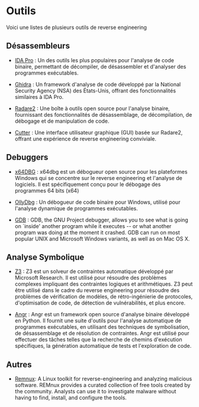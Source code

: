 # Outils
Voici une listes de plusieurs outils de reverse engineering

## Désassembleurs
- [IDA Pro](https://hex-rays.com/ida-pro/) : Un des outils les plus populaires pour l'analyse de code binaire, permettant de décompiler, de désassembler et d'analyser des programmes exécutables.

- [Ghidra](https://ghidra-sre.org/) : Un framework d'analyse de code développé par la National Security Agency (NSA) des États-Unis, offrant des fonctionnalités similaires à IDA Pro.

- [Radare2](https://rada.re/n/radare2.html) : Une boîte à outils open source pour l'analyse binaire, fournissant des fonctionnalités de désassemblage, de décompilation, de débogage et de manipulation de code.

- [Cutter](https://cutter.re/) : Une interface utilisateur graphique (GUI) basée sur Radare2, offrant une expérience de reverse engineering conviviale.

## Debuggers
- [x64DBG](https://x64dbg.com/#features) : x64dbg est un débogueur open source pour les plateformes Windows qui se concentre sur le reverse engineering et l'analyse de logiciels. Il est spécifiquement conçu pour le débogage des programmes 64 bits (x64)
  
- [OllyDbg](https://www.ollydbg.de/) : Un débogueur de code binaire pour Windows, utilisé pour l'analyse dynamique de programmes exécutables.

- [GDB](https://www.sourceware.org/gdb/) : GDB, the GNU Project debugger, allows you to see what is going on `inside' another program while it executes -- or what another program was doing at the moment it crashed.
GDB can run on most popular UNIX and Microsoft Windows variants, as well as on Mac OS X.
 

## Analyse Symbolique
- [Z3](https://github.com/Z3Prover/z3) : Z3 est un solveur de contraintes automatique développé par Microsoft Research. Il est utilisé pour résoudre des problèmes complexes impliquant des contraintes logiques et arithmétiques. Z3 peut être utilisé dans le cadre du reverse engineering pour résoudre des problèmes de vérification de modèles, de rétro-ingénierie de protocoles, d'optimisation de code, de détection de vulnérabilités, et plus encore.
  
- [Angr](https://angr.io/) : Angr est un framework open source d'analyse binaire développé en Python. Il fournit une suite d'outils pour l'analyse automatique de programmes exécutables, en utilisant des techniques de symbolisation, de désassemblage et de résolution de contraintes. Angr est utilisé pour effectuer des tâches telles que la recherche de chemins d'exécution spécifiques, la génération automatique de tests et l'exploration de code.

## Autres
- [Remnux](https://docs.remnux.org/): A Linux toolkit for reverse-engineering and analyzing malicious software. REMnux provides a curated collection of free tools created by the community. Analysts can use it to investigate malware without having to find, install, and configure the tools.